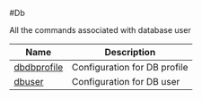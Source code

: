 #Db

All the commands associated with database user


<table><thead><tr><th>Name</th><th>Description</th></tr></thead><tbody><tr><td><a href=".././dbdbprofile/dbdbprofile/">dbdbprofile</a></td><td>Configuration for DB profile</td></tr><tr><td><a href=".././dbuser/dbuser/">dbuser</a></td><td>Configuration for DB user</td></tr></tbody></table>
